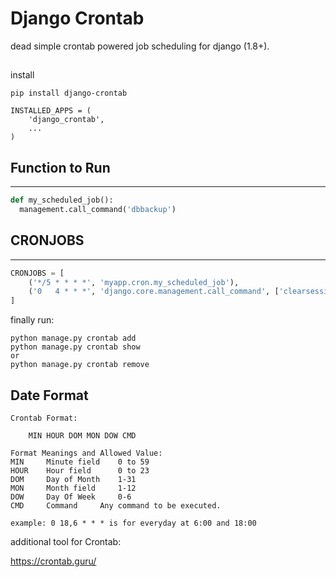 # Django Crontab

dead simple crontab powered job scheduling for django (1.8+).

##
install
```
pip install django-crontab

INSTALLED_APPS = (
    'django_crontab',
    ...
)
```

## Function to Run
---
```python
def my_scheduled_job():
  management.call_command('dbbackup')
```

## CRONJOBS
---
```python
CRONJOBS = [
    ('*/5 * * * *', 'myapp.cron.my_scheduled_job'),
    ('0   4 * * *', 'django.core.management.call_command', ['clearsessions']), #this is a command
]
```

finally run:
```
python manage.py crontab add
python manage.py crontab show
or
python manage.py crontab remove
```

## Date Format 
    Crontab Format:

        MIN HOUR DOM MON DOW CMD

    Format Meanings and Allowed Value:
    MIN     Minute field    0 to 59
    HOUR    Hour field      0 to 23
    DOM     Day of Month    1-31
    MON     Month field     1-12
    DOW     Day Of Week     0-6
    CMD     Command     Any command to be executed.

    example: 0 18,6 * * * is for everyday at 6:00 and 18:00

additional tool for Crontab:

https://crontab.guru/


